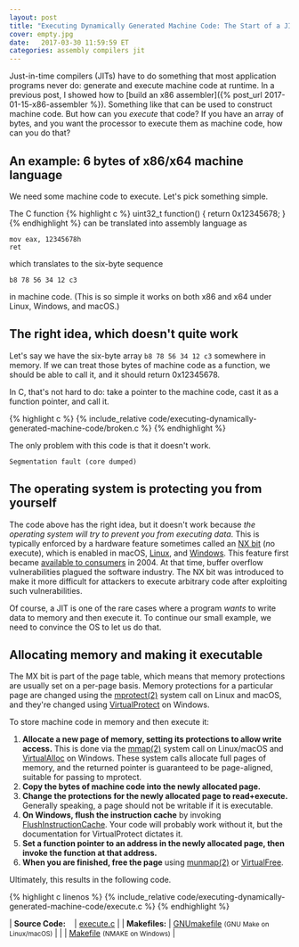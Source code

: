 ```yaml
---
layout: post
title: "Executing Dynamically Generated Machine Code: The Start of a JIT"
cover: empty.jpg
date:   2017-03-30 11:59:59 ET
categories: assembly compilers jit
---
```


Just-in-time compilers (JITs) have to do something that most application programs never do: generate and execute machine code at runtime.  In a previous post, I showed how to [build an x86 assembler]({% post_url 2017-01-15-x86-assembler %}).  Something like that can be used to construct machine code.  But how can you *execute* that code?  If you have an array of bytes, and you want the processor to execute them as machine code, how can you do that?

## An example: 6 bytes of x86/x64 machine language

We need some machine code to execute.  Let's pick something simple.

The C function
{% highlight c %}
uint32_t function() {
    return 0x12345678;
}
{% endhighlight %}
can be translated into assembly language as
```
mov eax, 12345678h
ret
```
which translates to the six-byte sequence
```
b8 78 56 34 12 c3
```
in machine code.  (This is so simple it works on both x86 and x64 under Linux, Windows, and macOS.)

## The right idea, which doesn't quite work

Let's say we have the six-byte array `b8 78 56 34 12 c3` somewhere in memory.  If we can treat those bytes of machine code as a function, we should be able to call it, and it should return 0x12345678.

In C, that's not hard to do: take a pointer to the machine code, cast it as a function pointer, and call it.

{% highlight c %}
{% include_relative code/executing-dynamically-generated-machine-code/broken.c %}
{% endhighlight %}

The only problem with this code is that it doesn't work.
```
Segmentation fault (core dumped)
```

## The operating system is protecting you from yourself

The code above has the right idea, but it doesn't work because *the operating system will try to prevent you from executing data*.  This is typically enforced by a hardware feature sometimes called an [NX bit](https://en.wikipedia.org/wiki/NX_bit) (*n*o e*x*ecute), which is enabled in macOS, [Linux](https://wiki.ubuntu.com/Security/Features#nx), and [Windows](https://support.microsoft.com/en-us/kb/875352).  This feature first became [available to consumers](http://www.zdnet.com/article/amd-intel-put-antivirus-tech-into-chips/) in 2004.  At that time, buffer overflow vulnerabilities plagued the software industry.  The NX bit was introduced to make it more difficult for attackers to execute arbitrary code after exploiting such vulnerabilities.

Of course, a JIT is one of the rare cases where a program *wants* to write data to memory and then execute it.  To continue our small example, we need to convince the OS to let us do that.

## Allocating memory and making it executable

The MX bit is part of the page table, which means that memory protections are usually set on a per-page basis.  Memory protections for a particular page are changed using the [mprotect(2)](https://linux.die.net/man/2/mprotect) system call on Linux and macOS, and they're changed using [VirtualProtect](https://msdn.microsoft.com/en-us/library/windows/desktop/aa366898.aspx) on Windows.

To store machine code in memory and then execute it:
1. **Allocate a new page of memory, setting its protections to allow write access.**  This is done via the [mmap(2)](https://linux.die.net/man/2/mmap) system call on Linux/macOS and [VirtualAlloc](https://msdn.microsoft.com/en-us/library/windows/desktop/aa366887.aspx) on Windows.  These system calls allocate full pages of memory, and the returned pointer is guaranteed to be page-aligned, suitable for passing to mprotect.
2. **Copy the bytes of machine code into the newly allocated page.**
3. **Change the protections for the newly allocated page to read+execute.**  Generally speaking, a page should not be writable if it is executable.
4. **On Windows, flush the instruction cache** by invoking [FlushInstructionCache](https://msdn.microsoft.com/en-us/library/windows/desktop/ms679350.aspx).  Your code will probably work without it, but the documentation for VirtualProtect dictates it.
5. **Set a function pointer to an address in the newly allocated page, then invoke the function at that address.**
6. **When you are finished, free the page** using [munmap(2)](https://linux.die.net/man/2/munmap) or [VirtualFree](https://msdn.microsoft.com/en-us/library/windows/desktop/aa366892.aspx).

Ultimately, this results in the following code.

{% highlight c linenos %}
{% include_relative code/executing-dynamically-generated-machine-code/execute.c %}
{% endhighlight %}

| **Source Code:** &nbsp;&nbsp; | <a href="{{site.baseurl}}/_posts/code/executing-dynamically-generated-machine-code/execute.c">execute.c</a> |
| **Makefiles:**    | <a href="{{site.baseurl}}/_posts/code/executing-dynamically-generated-machine-code/GNUmakefile">GNUmakefile</a> <small>(GNU Make on Linux/macOS)</small> |
|                  | <a href="{{site.baseurl}}/_posts/code/executing-dynamically-generated-machine-code/Makefile">Makefile</a> <small>(NMAKE on Windows)</small> |
